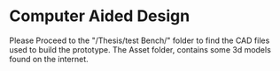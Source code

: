 # Computer Aided Design
Please Proceed to the "/Thesis/test Bench/" folder to find the CAD files used to build the prototype.
The Asset folder, contains some 3d models found on the internet.
